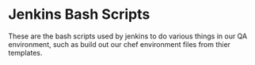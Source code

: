Jenkins Bash Scripts
=====================

These are the bash scripts used by jenkins to do various things in our QA environment, such as build out our chef environment files from thier templates.